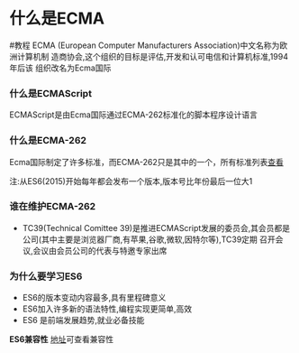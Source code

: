 # 什么是ECMA

#教程
ECMA (European Computer Manufacturers Association)中文名称为欧洲计算机制
造商协会,这个组织的目标是评估,开发和认可电信和计算机标准,1994年后该
组织改名为Ecma国际

### 什么是ECMAScript

ECMAScript是由Ecma国际通过ECMA-262标准化的脚本程序设计语言

### 什么是ECMA-262

Ecma国际制定了许多标准，而ECMA-262只是其中的一个，所有标准列表[查看](http://www.ecma-international.org/publications/standards/Standard.htm)

注:从ES6(2015)开始每年都会发布一个版本,版本号比年份最后一位大1

### 谁在维护ECMA-262

- TC39(Technical Comittee 39)是推进ECMAScript发展的委员会,其会员都是
  公司(其中主要是浏览器厂商,有苹果,谷歌,微软,因特尔等),TC39定期
  召开会议,会议由会员公司的代表与特邀专家出席

### 为什么要学习ES6

* ES6的版本变动内容最多,具有里程碑意义
* ES6加入许多新的语法特性,编程实现更简单,高效
* ES6 是前端发展趋势,就业必备技能

**ES6兼容性**
[地址](http://kangax.github.io/compat-table/es6/)可查看兼容性